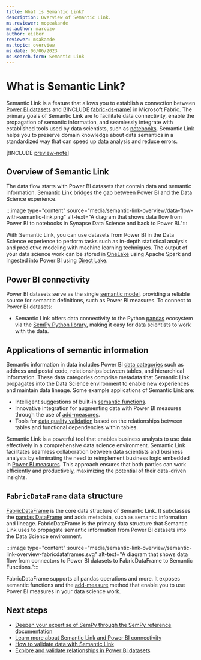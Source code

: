 ```yaml
---
title: What is Semantic Link?
description: Overview of Semantic Link.
ms.reviewer: mopeakande
ms.author: marcozo
author: eisber
reviewer: msakande
ms.topic: overview 
ms.date: 06/06/2023
ms.search.form: Semantic Link
---
```


# What is Semantic Link?

Semantic Link is a feature that allows you to establish a connection between [Power BI datasets](/power-bi/connect-data/service-datasets-understand) and [!INCLUDE [fabric-ds-name](includes/fabric-ds-name.md)] in Microsoft Fabric.
The primary goals of Semantic Link are to facilitate data connectivity, enable the propagation of semantic information, and seamlessly integrate with established tools used by data scientists, such as [notebooks](../data-engineering/how-to-use-notebook.md).
Semantic Link helps you to preserve domain knowledge about data semantics in a standardized way that can speed up data analysis and reduce errors.

[!INCLUDE [preview-note](../includes/preview-note.md)]

## Overview of Semantic Link

The data flow starts with Power BI datasets that contain data and semantic information. Semantic Link bridges the gap between Power BI and the Data Science experience.

:::image type="content" source="media/semantic-link-overview/data-flow-with-semantic-link.png" alt-text="A diagram that shows data flow from Power BI to notebooks in Synapse Data Science and back to Power BI.":::

With Semantic Link, you can use datasets from Power BI in the Data Science experience to perform tasks such as in-depth statistical analysis and predictive modeling with machine learning techniques.
The output of your data science work can be stored in [OneLake](../onelake/onelake-overview.md) using Apache Spark and ingested into Power BI using [Direct Lake](/power-bi/enterprise/directlake-overview).

## Power BI connectivity

Power BI datasets serve as the single [semantic model](/analysis-services/tom/introduction-to-the-tabular-object-model-tom-in-analysis-services-amo), providing a reliable source for semantic definitions, such as Power BI measures. To connect to Power BI datasets:

- Semantic Link offers data connectivity to the Python [pandas](https://pandas.pydata.org/) ecosystem via the [SemPy Python library](/python/api/semantic-link-sempy/), making it easy for data scientists to work with the data.

## Applications of semantic information

Semantic information in data includes Power BI [data categories](/power-bi/transform-model/desktop-data-categorization) such as address and postal code, relationships between tables, and hierarchical information.
These data categories comprise metadata that Semantic Link propagates into the Data Science environment to enable new experiences and maintain data lineage. Some example applications of Semantic Link are:
- Intelligent suggestions of built-in [semantic functions](semantic-link-semantic-functions.md).
- Innovative integration for augmenting data with Power BI measures through the use of [add-measures](semantic-link-power-bi.md#data-augmentation-with-power-bi-measures).
- Tools for [data quality validation](semantic-link-validate-data.md) based on the relationships between tables and functional dependencies within tables.

Semantic Link is a powerful tool that enables business analysts to use data effectively in a comprehensive data science environment.
Semantic Link facilitates seamless collaboration between data scientists and business analysts by eliminating the need to reimplement business logic embedded in [Power BI measures](/power-bi/transform-model/desktop-measures#understanding-measures). This approach ensures that both parties can work efficiently and productively, maximizing the potential of their data-driven insights.

## `FabricDataFrame` data structure

[FabricDataFrame](/python/api/semantic-link-sempy/sempy.fabric.fabricdataframe) is the core data structure of Semantic Link.
It subclasses the [pandas DataFrame](https://pandas.pydata.org/pandas-docs/stable/reference/api/pandas.DataFrame.html) and adds metadata, such as semantic information and lineage.
FabricDataFrame is the primary data structure that Semantic Link uses to propagate semantic information from Power BI datasets into the Data Science environment.

:::image type="content" source="media/semantic-link-overview/semantic-link-overview-fabricdataframes.svg" alt-text="A diagram that shows data flow from connectors to Power BI datasets to FabricDataFrame to Semantic Functions.":::

FabricDataFrame supports all pandas operations and more.
It exposes semantic functions and the [add-measure](semantic-link-power-bi.md#data-augmentation-with-power-bi-measures) method that enable you to use Power BI measures in your data science work.

## Next steps

- [Deepen your expertise of SemPy through the SemPy reference documentation](/python/api/semantic-link-sempy/)
- [Learn more about Semantic Link and Power BI connectivity](semantic-link-power-bi.md)
- [How to validate data with Semantic Link](semantic-link-validate-data.md)
- [Explore and validate relationships in Power BI datasets](semantic-link-validate-relationship.md)
